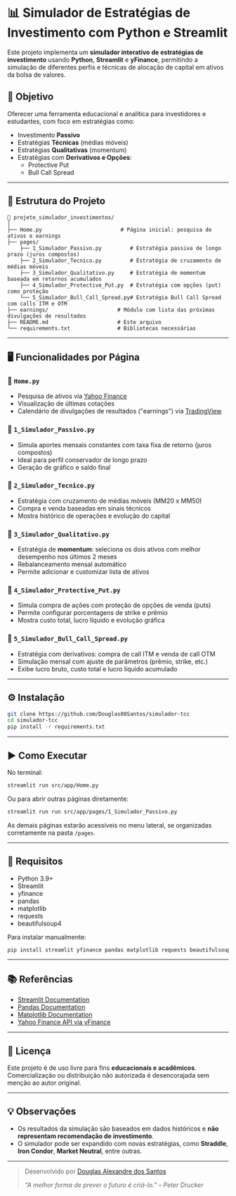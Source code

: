 
# 📊 Simulador de Estratégias de Investimento com Python e Streamlit

Este projeto implementa um **simulador interativo de estratégias de investimento** usando **Python**, **Streamlit** e **yFinance**, permitindo a simulação de diferentes perfis e técnicas de alocação de capital em ativos da bolsa de valores.

## 🎯 Objetivo

Oferecer uma ferramenta educacional e analítica para investidores e estudantes, com foco em estratégias como:

- Investimento **Passivo**
- Estratégias **Técnicas** (médias móveis)
- Estratégias **Qualitativas** (momentum)
- Estratégias com **Derivativos e Opções**:
  - Protective Put
  - Bull Call Spread

---

## 🧩 Estrutura do Projeto

```text
📁 projeto_simulador_investimentos/
│
├── Home.py                         # Página inicial: pesquisa de ativos e earnings
├── pages/
    ├── 1_Simulador_Passivo.py         # Estratégia passiva de longo prazo (juros compostos)
    ├── 2_Simulador_Tecnico.py         # Estratégia de cruzamento de médias móveis
    ├── 3_Simulador_Qualitativo.py     # Estratégia de momentum baseada em retornos acumulados
    ├── 4_Simulador_Protective_Put.py  # Estratégia com opções (put) como proteção
    └── 5_Simulador_Bull_Call_Spread.py# Estratégia Bull Call Spread com calls ITM e OTM
├── earnings/                      # Módulo com lista das próximas divulgações de resultados
├── README.md                      # Este arquivo
└── requirements.txt               # Bibliotecas necessárias
```

---

## 🖥️ Funcionalidades por Página

### 🔹 `Home.py`

- Pesquisa de ativos via [Yahoo Finance](https://finance.yahoo.com)
- Visualização de últimas cotações
- Calendário de divulgações de resultados ("earnings") via [TradingView](https://www.tradingview.com/markets/stocks-usa/earnings/)

### 🔹 `1_Simulador_Passivo.py`

- Simula aportes mensais constantes com taxa fixa de retorno (juros compostos)
- Ideal para perfil conservador de longo prazo
- Geração de gráfico e saldo final

### 🔹 `2_Simulador_Tecnico.py`

- Estratégia com cruzamento de médias móveis (MM20 x MM50)
- Compra e venda baseadas em sinais técnicos
- Mostra histórico de operações e evolução do capital

### 🔹 `3_Simulador_Qualitativo.py`

- Estratégia de **momentum**: seleciona os dois ativos com melhor desempenho nos últimos 2 meses
- Rebalanceamento mensal automático
- Permite adicionar e customizar lista de ativos

### 🔹 `4_Simulador_Protective_Put.py`

- Simula compra de ações com proteção de opções de venda (puts)
- Permite configurar porcentagens de strike e prêmio
- Mostra custo total, lucro líquido e evolução gráfica

### 🔹 `5_Simulador_Bull_Call_Spread.py`

- Estratégia com derivativos: compra de call ITM e venda de call OTM
- Simulação mensal com ajuste de parâmetros (prêmio, strike, etc.)
- Exibe lucro bruto, custo total e lucro líquido acumulado

---

## ⚙️ Instalação

```bash
git clone https://github.com/Douglas08Santos/simulador-tcc
cd simulador-tcc
pip install -r requirements.txt
```

---

## ▶️ Como Executar

No terminal:

```bash
streamlit run src/app/Home.py
```

Ou para abrir outras páginas diretamente:

```bash
streamlit run run src/app/pages/1_Simulador_Passivo.py
```

As demais páginas estarão acessíveis no menu lateral, se organizadas corretamente na pasta `/pages`.

---

## 🧪 Requisitos

- Python 3.9+
- Streamlit
- yfinance
- pandas
- matplotlib
- requests
- beautifulsoup4

Para instalar manualmente:

```bash
pip install streamlit yfinance pandas matplotlib requests beautifulsoup4
```

---

## 📚 Referências

- [Streamlit Documentation](https://docs.streamlit.io)
- [Pandas Documentation](https://pandas.pydata.org/docs/)
- [Matplotlib Documentation](https://matplotlib.org/stable/)
- [Yahoo Finance API via yFinance](https://pypi.org/project/yfinance/)
---

## 🧠 Licença

Este projeto é de uso livre para fins **educacionais e acadêmicos**. Comercialização ou distribuição não autorizada é desencorajada sem menção ao autor original.

---

## 💡 Observações

- Os resultados da simulação são baseados em dados históricos e **não representam recomendação de investimento**.
- O simulador pode ser expandido com novas estratégias, como **Straddle**, **Iron Condor**, **Market Neutral**, entre outras.

---

> Desenvolvido por [Douglas Alexandre dos Santos](santosdouglas0809@gmail.com)
>
> *“A melhor forma de prever o futuro é criá-lo.” – Peter Drucker*
